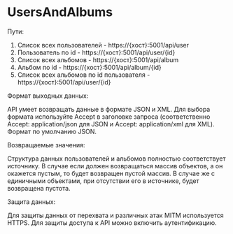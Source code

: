 # UsersAndAlbums
Пути:
1. Список всех пользователей - https://{хост}:5001/api/user
2. Пользователь по id - https://{хост}:5001/api/user/{id}
3. Список всех альбомов - https://{хост}:5001/api/album
4. Альбом по id - https://{хост}:5001/api/album/{id}
5. Список всех альбомов по id пользователя - https://{хост}:5001/api/user/{id}

Формат выходных данных:

API умеет возвращать данные в формате JSON и XML. Для выбора формата используйте Accept в заголовке запроса (соответственно Accept: application/json для JSON и Accept: application/xml для XML). Формат по умолчанию JSON. 

Возвращаемые значения:

Структура данных пользователей и альбомов полностью соответствует источнику. В случае если должен возвращаться массив объектов, а он окажется пустым, то будет возвращен пустой массив. В случае же с единичными объектами, при отсутствии его в источнике, будет возвращена пустота.

Защита данных:

Для защиты данных от перехвата и различных атак MITM используется HTTPS. Для защиты доступа к API можно включить аутентификацию.
